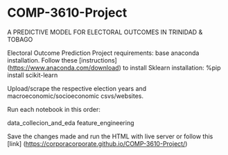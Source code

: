 # COMP-3610-Project
A PREDICTIVE MODEL FOR ELECTORAL OUTCOMES  IN TRINIDAD &amp; TOBAGO

Electoral Outcome Prediction Project requirements:
base anaconda installation. Follow these [instructions] (https://www.anaconda.com/download) to install
Sklearn installation: %pip install scikit-learn

Upload/scrape the respective election years and macroeconomic/socioeconomic csvs/websites.

Run each notebook in this order:

data_collecion_and_eda
feature_engineering

Save the changes made and run the HTML with live server or follow this [link] (https://corporacorporate.github.io/COMP-3610-Project/)



